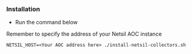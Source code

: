 ### Installation
* Run the command below

Remember to specify the address of your Netsil AOC instance
```
NETSIL_HOST=<Your AOC address here> ./install-netsil-collectors.sh
```
